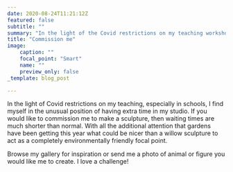 ```yaml
---
date: 2020-08-24T11:21:12Z
featured: false
subtitle: ""
summary: "In the light of the Covid restrictions on my teaching workshops I find myself in the unusual position of having extra time in my studio. "
title: "Commission me"
image:
    caption: ""
    focal_point: "Smart"
    name: ""
    preview_only: false
_template: blog_post

---
```

In the light of Covid restrictions on my teaching, especially in schools, I find myself in the unusual position of having extra time in my studio. If you would like to commission me to make a sculpture, then waiting times are much shorter than normal. With all the additional attention that gardens have been getting this year what could be nicer than a willow sculpture to act as a completely environmentally friendly focal point.

Browse my gallery for inspiration or send me a photo of animal or figure you would like me to create. I love a challenge!